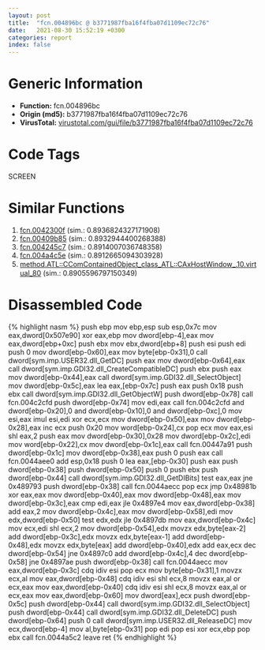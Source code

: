 ```yaml
---
layout: post
title:  "fcn.004896bc @ b3771987fba16f4fba07d1109ec72c76"
date:   2021-08-30 15:52:19 +0300
categories: report
index: false
---
```


# Generic Information
- **Function:** fcn.004896bc
- **Origin (md5):** b3771987fba16f4fba07d1109ec72c76
- **VirusTotal:** [virustotal.com/gui/file/b3771987fba16f4fba07d1109ec72c76][virustotal_ref]

# Code Tags
<span class="tag" id="SCREEN">SCREEN</span>


# Similar Functions

1. [fcn.0042300f][similar_1_ref] (sim.: 0.8936824327171908)
2. [fcn.00409b85][similar_2_ref] (sim.: 0.8932944400268388)
3. [fcn.004245c7][similar_3_ref] (sim.: 0.8914007036748358)
4. [fcn.004a4c5e][similar_4_ref] (sim.: 0.8912665094303928)
5. [method.ATL꞉꞉CComContainedObject\_class\_ATL꞉꞉CAxHostWindow\_.10.virtual\_80][similar_5_ref] (sim.: 0.8905596797150349)


# Disassembled Code

{% highlight nasm %}
push ebp
mov ebp,esp
sub esp,0x7c
mov eax,dword[0x507e90]
xor eax,ebp
mov dword[ebp-4],eax
mov eax,dword[ebp+0xc]
push ebx
mov ebx,dword[ebp+8]
push esi
push edi
push 0
mov dword[ebp-0x60],eax
mov byte[ebp-0x31],0
call dword[sym.imp.USER32.dll_GetDC]
push eax
mov dword[ebp-0x64],eax
call dword[sym.imp.GDI32.dll_CreateCompatibleDC]
push ebx
push eax
mov dword[ebp-0x44],eax
call dword[sym.imp.GDI32.dll_SelectObject]
mov dword[ebp-0x5c],eax
lea eax,[ebp-0x7c]
push eax
push 0x18
push ebx
call dword[sym.imp.GDI32.dll_GetObjectW]
push dword[ebp-0x78]
call fcn.004c2cfd
push dword[ebp-0x74]
mov edi,eax
call fcn.004c2cfd
and dword[ebp-0x20],0
and dword[ebp-0x10],0
and dword[ebp-0xc],0
mov esi,eax
imul esi,edi
xor ecx,ecx
mov dword[ebp-0x50],eax
mov dword[ebp-0x28],eax
inc ecx
push 0x20
mov word[ebp-0x24],cx
pop ecx
mov eax,esi
shl eax,2
push eax
mov dword[ebp-0x30],0x28
mov dword[ebp-0x2c],edi
mov word[ebp-0x22],cx
mov dword[ebp-0x1c],eax
call fcn.00447a91
push dword[ebp-0x1c]
mov dword[ebp-0x38],eax
push 0
push eax
call fcn.0044aee0
add esp,0x18
push 0
lea eax,[ebp-0x30]
push eax
push dword[ebp-0x38]
push dword[ebp-0x50]
push 0
push ebx
push dword[ebp-0x44]
call dword[sym.imp.GDI32.dll_GetDIBits]
test eax,eax
jne 0x489793
push dword[ebp-0x38]
call fcn.0044aecc
pop ecx
jmp 0x48981b
xor eax,eax
mov dword[ebp-0x40],eax
mov dword[ebp-0x48],eax
mov dword[ebp-0x3c],eax
cmp edi,eax
jle 0x4897e4
mov eax,dword[ebp-0x38]
add eax,2
mov dword[ebp-0x4c],eax
mov dword[ebp-0x58],edi
mov edx,dword[ebp-0x50]
test edx,edx
jle 0x4897db
mov eax,dword[ebp-0x4c]
mov ecx,edi
shl ecx,2
mov dword[ebp-0x54],edx
movzx edx,byte[eax-2]
add dword[ebp-0x3c],edx
movzx edx,byte[eax-1]
add dword[ebp-0x48],edx
movzx edx,byte[eax]
add dword[ebp-0x40],edx
add eax,ecx
dec dword[ebp-0x54]
jne 0x4897c0
add dword[ebp-0x4c],4
dec dword[ebp-0x58]
jne 0x4897ae
push dword[ebp-0x38]
call fcn.0044aecc
mov eax,dword[ebp-0x3c]
cdq 
idiv esi
pop ecx
mov byte[ebp-0x31],1
movzx ecx,al
mov eax,dword[ebp-0x48]
cdq 
idiv esi
shl ecx,8
movzx eax,al
or ecx,eax
mov eax,dword[ebp-0x40]
cdq 
idiv esi
shl ecx,8
movzx eax,al
or ecx,eax
mov eax,dword[ebp-0x60]
mov dword[eax],ecx
push dword[ebp-0x5c]
push dword[ebp-0x44]
call dword[sym.imp.GDI32.dll_SelectObject]
push dword[ebp-0x44]
call dword[sym.imp.GDI32.dll_DeleteDC]
push dword[ebp-0x64]
push 0
call dword[sym.imp.USER32.dll_ReleaseDC]
mov ecx,dword[ebp-4]
mov al,byte[ebp-0x31]
pop edi
pop esi
xor ecx,ebp
pop ebx
call fcn.0044a5c2
leave 
ret 
{% endhighlight %}


[similar_1_ref]: /report/fcn.0042300f@ab923633032c47ff6d9c40ed36a40b2b
[similar_2_ref]: /report/fcn.00409b85@418e0921f3a9bd4f5bc0dcc59623b5a1
[similar_3_ref]: /report/fcn.004245c7@7b00dd8f2abf54a73bfb09681334ff78
[similar_4_ref]: /report/fcn.004a4c5e@b3771987fba16f4fba07d1109ec72c76
[similar_5_ref]: /report/method.ATL꞉꞉CComContainedObject_class_ATL꞉꞉CAxHostWindow_.10.virtual_80@fb9b7d22bc1c143ac66b0575cbdd088d
[virustotal_ref]: https://www.virustotal.com/gui/file/b3771987fba16f4fba07d1109ec72c76